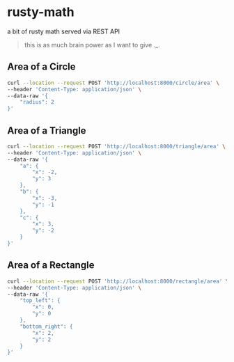 # rusty-math

a bit of rusty math served via REST API

> this is as much brain power as I want to give ._.

## Area of a Circle

```sh
curl --location --request POST 'http://localhost:8000/circle/area' \
--header 'Content-Type: application/json' \
--data-raw '{
    "radius": 2
}'
```

## Area of a Triangle

```sh
curl --location --request POST 'http://localhost:8000/triangle/area' \
--header 'Content-Type: application/json' \
--data-raw '{
    "a": {
        "x": -2,
        "y": 3
    },
    "b": {
        "x": -3,
        "y": -1
    },
    "c": {
        "x": 3,
        "y": -2
    }
}'
```

## Area of a Rectangle

```sh
curl --location --request POST 'http://localhost:8000/rectangle/area' \
--header 'Content-Type: application/json' \
--data-raw '{
    "top_left": {
        "x": 0,
        "y": 0
    },
    "bottom_right": {
        "x": 2,
        "y": 2
    }
}'
```
